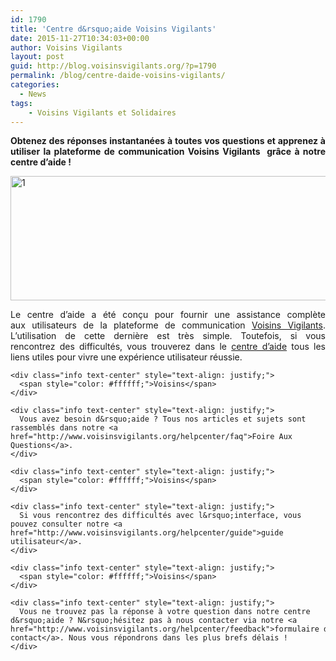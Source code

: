 ```yaml
---
id: 1790
title: 'Centre d&rsquo;aide Voisins Vigilants'
date: 2015-11-27T10:34:03+00:00
author: Voisins Vigilants
layout: post
guid: http://blog.voisinsvigilants.org/?p=1790
permalink: /blog/centre-daide-voisins-vigilants/
categories:
  - News
tags:
    - Voisins Vigilants et Solidaires
---
```

<p style="text-align: justify;">
  <strong>Obtenez des réponses instantanées à toutes vos questions et apprenez à utiliser la plateforme de communication Voisins Vigilants  grâce à notre centre d&rsquo;aide !</strong>
</p>

[<img class="aligncenter size-full wp-image-1825" src="http://blog.voisinsvigilants.org/wp-content/uploads/2015/11/13.jpg" alt="1" width="968" height="199" />](http://blog.voisinsvigilants.org/wp-content/uploads/2015/11/13.jpg)

<div class="col-sm-4">
  <div class="section">
    <div class="info text-center" style="text-align: justify;">
      Le centre d&rsquo;aide a été conçu pour fournir une assistance complète aux utilisateurs de la plateforme de communication <a href="http://www.voisinsvigilants.org">Voisins Vigilants</a>. L&rsquo;utilisation de cette dernière est très simple. Toutefois, si vous rencontrez des difficultés, vous trouverez dans le <a href="http://www.voisinsvigilants.org/helpcenter">centre d&rsquo;aide</a> tous les liens utiles pour vivre une expérience utilisateur réussie.
    </div>
    
    <div class="info text-center" style="text-align: justify;">
      <span style="color: #ffffff;">Voisins</span>
    </div>
    
    <div class="info text-center" style="text-align: justify;">
      Vous avez besoin d&rsquo;aide ? Tous nos articles et sujets sont rassemblés dans notre <a href="http://www.voisinsvigilants.org/helpcenter/faq">Foire Aux Questions</a>.
    </div>
    
    <div class="info text-center" style="text-align: justify;">
      <span style="color: #ffffff;">Voisins</span>
    </div>
    
    <div class="info text-center" style="text-align: justify;">
      Si vous rencontrez des difficultés avec l&rsquo;interface, vous pouvez consulter notre <a href="http://www.voisinsvigilants.org/helpcenter/guide">guide utilisateur</a>.
    </div>
    
    <div class="info text-center" style="text-align: justify;">
      <span style="color: #ffffff;">Voisins</span>
    </div>
    
    <div class="info text-center" style="text-align: justify;">
      Vous ne trouvez pas la réponse à votre question dans notre centre d&rsquo;aide ? N&rsquo;hésitez pas à nous contacter via notre <a href="http://www.voisinsvigilants.org/helpcenter/feedback">formulaire de contact</a>. Nous vous répondrons dans les plus brefs délais !
    </div>
  </div>
</div>
